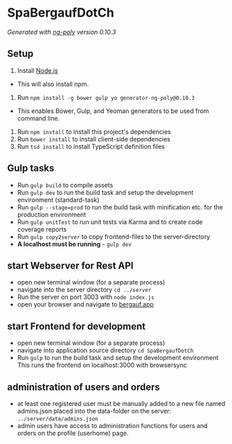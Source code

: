 # SpaBergaufDotCh

*Generated with [ng-poly](https://github.com/dustinspecker/generator-ng-poly/tree/v0.10.3) version 0.10.3*

## Setup
1. Install [Node.js](http://nodejs.org/)
 - This will also install npm.
1. Run `npm install -g bower gulp yo generator-ng-poly@0.10.3`
 - This enables Bower, Gulp, and Yeoman generators to be used from command line.
1. Run `npm install` to install this project's dependencies
1. Run `bower install` to install client-side dependencies
1. Run `tsd install` to install TypeScript definition files

## Gulp tasks
- Run `gulp build` to compile assets
- Run `gulp dev` to run the build task and setup the development environment (standard-task)
- Run `gulp --stage=prod` to run the build task with minification etc. for the production environment
- Run `gulp unitTest` to run unit tests via Karma and to create code coverage reports
- Run `gulp copy2server` to copy frontend-files to the server-directory
 - **A localhost must be running** - `gulp dev`
 
## start Webserver for Rest API 
- open new terminal window (for a separate process)
- navigate into the server directory `cd ../server`
- Run the server on port 3003 with `node index.js`
- open your browser and navigate to [bergauf.app](http://localhost:3003)

## start Frontend for development
- open new terminal window (for a separate process)
- navigate into application source directory `cd SpaBergaufDotCh`
- Run `gulp` to run the build task and setup the development environment
This runs the frontend on localhost:3000 with browsersync

## administration of users and orders
- at least one registered user must be manually added to a new file named admins.json placed into the data-folder on the server: `../server/data/admins.json`
- admin users have access to administration functions for users and orders on the profile (userhome) page.
